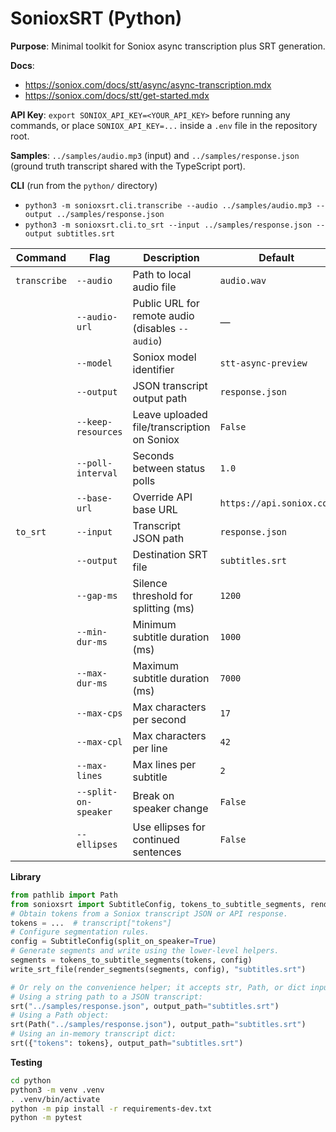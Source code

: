# SonioxSRT (Python)

**Purpose**: Minimal toolkit for Soniox async transcription plus SRT generation.

**Docs**:
- https://soniox.com/docs/stt/async/async-transcription.mdx
- https://soniox.com/docs/stt/get-started.mdx

**API Key**: `export SONIOX_API_KEY=<YOUR_API_KEY>` before running any commands, or
place `SONIOX_API_KEY=...` inside a `.env` file in the repository root.

**Samples**: `../samples/audio.mp3` (input) and `../samples/response.json`
(ground truth transcript shared with the TypeScript port).

**CLI** (run from the `python/` directory)
- `python3 -m sonioxsrt.cli.transcribe --audio ../samples/audio.mp3 --output ../samples/response.json`
- `python3 -m sonioxsrt.cli.to_srt --input ../samples/response.json --output subtitles.srt`

| Command | Flag | Description | Default |
| --- | --- | --- | --- |
| `transcribe` | `--audio` | Path to local audio file | `audio.wav` |
|  | `--audio-url` | Public URL for remote audio (disables `--audio`) | — |
|  | `--model` | Soniox model identifier | `stt-async-preview` |
|  | `--output` | JSON transcript output path | `response.json` |
|  | `--keep-resources` | Leave uploaded file/transcription on Soniox | `False` |
|  | `--poll-interval` | Seconds between status polls | `1.0` |
|  | `--base-url` | Override API base URL | `https://api.soniox.com` |
| `to_srt` | `--input` | Transcript JSON path | `response.json` |
|  | `--output` | Destination SRT file | `subtitles.srt` |
|  | `--gap-ms` | Silence threshold for splitting (ms) | `1200` |
|  | `--min-dur-ms` | Minimum subtitle duration (ms) | `1000` |
|  | `--max-dur-ms` | Maximum subtitle duration (ms) | `7000` |
|  | `--max-cps` | Max characters per second | `17` |
|  | `--max-cpl` | Max characters per line | `42` |
|  | `--max-lines` | Max lines per subtitle | `2` |
|  | `--split-on-speaker` | Break on speaker change | `False` |
|  | `--ellipses` | Use ellipses for continued sentences | `False` |

**Library**
```python
from pathlib import Path
from sonioxsrt import SubtitleConfig, tokens_to_subtitle_segments, render_segments, write_srt_file, srt
# Obtain tokens from a Soniox transcript JSON or API response.
tokens = ...  # transcript["tokens"]
# Configure segmentation rules.
config = SubtitleConfig(split_on_speaker=True)
# Generate segments and write using the lower-level helpers.
segments = tokens_to_subtitle_segments(tokens, config)
write_srt_file(render_segments(segments, config), "subtitles.srt")

# Or rely on the convenience helper; it accepts str, Path, or dict inputs.
# Using a string path to a JSON transcript:
srt("../samples/response.json", output_path="subtitles.srt")
# Using a Path object:
srt(Path("../samples/response.json"), output_path="subtitles.srt")
# Using an in-memory transcript dict:
srt({"tokens": tokens}, output_path="subtitles.srt")
```

**Testing**
```sh
cd python
python3 -m venv .venv
. .venv/bin/activate
python -m pip install -r requirements-dev.txt
python -m pytest
```
